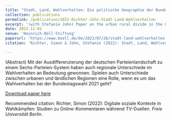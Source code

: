 ```yaml
---
title: "Stadt, Land, Wahlverhalten: Die politische Geographie der Bundestagswahl 2021"
collection: publications
permalink: /publication/2022-Richter-John-Stadt-Land-Wahlverhalten
excerpt: '(with Stefanie John) Paper on the urban rural divide in the German national election 2021'
date: 2022-12-01
venue: 'Heinrich-Böll-Stiftung'
paperurl: 'https://www.boell.de/de/2023/07/28/stadt-land-wahlverhalten'
citation: 'Richter, Simon & John, Stefanie (2022): Stadt, Land, Wahlverhalten: Die politische Geographie der Bundestagswahl 2021. <i>böll.brief – Demokratie & Gesellschaft</i>.'

---
```


(Abstract) Mit der Ausdifferenzierung der deutschen Parteienlandschaft zu einem Sechs-Parteien-System haben auch regionale Unterschiede im Wahlverhalten an Bedeutung gewonnen. Spielen auch Unterschiede zwischen urbanen und ländlichen Regionen eine Rolle, wenn es um das Wahlverhalten bei der Bundestagswahl 2021 geht?

[Download paper here](https://www.boell.de/de/2023/07/28/stadt-land-wahlverhalten)

Recommended citation:   Richter, Simon (2022): Digitale soziale Kontexte in Wahlkämpfen: Studien zu Online-Kommentaren während TV-Duellen. <i>Freie Universität Berlin</i>.
